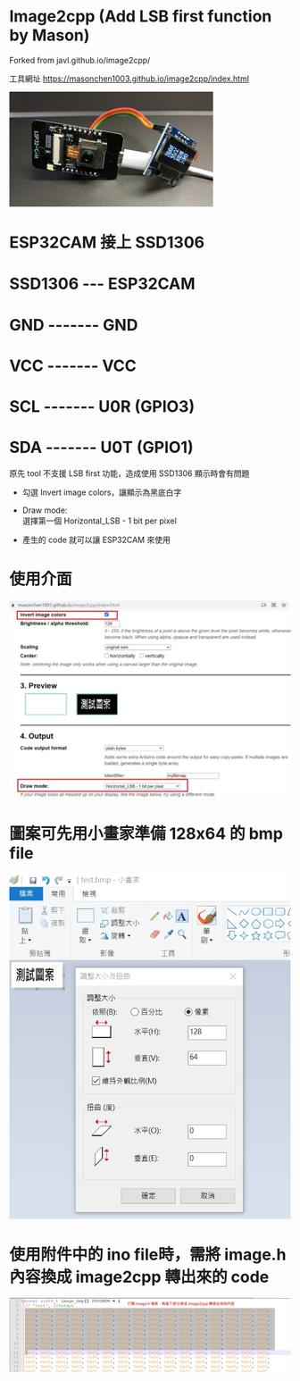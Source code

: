 # Image2cpp (Add LSB first function by Mason)

Forked from javl.github.io/image2cpp/ 

工具網址 https://masonchen1003.github.io/image2cpp/index.html

![image](esp32cam_oled.jpg)

# ESP32CAM 接上 SSD1306
# SSD1306    ---       ESP32CAM

# GND      -------    GND   

# VCC      -------    VCC

# SCL      -------    U0R (GPIO3)

# SDA      -------    U0T (GPIO1)


原先 tool 不支援 LSB first 功能，造成使用 SSD1306 顯示時會有問題

- 勾選 Invert image colors，讓顯示為黑底白字
- Draw mode:	
選擇第一個  Horizontal_LSB - 1 bit per pixel

- 產生的 code 就可以讓 ESP32CAM 來使用


# 使用介面
![image](image2cpp_control.jpg)




# 圖案可先用小畫家準備 128x64 的 bmp file 
![image](test_image.jpg)


# 使用附件中的 ino file時，需將 image.h 內容換成 image2cpp 轉出來的 code
![image](image_file.jpg)
